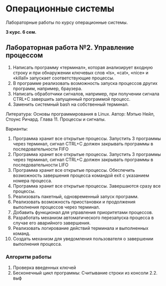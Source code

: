 # Операционные системы
Лабораторные работы по курсу операционные системы.

**3 курс. 6 сем.**

## Лабораторная работа №2. Управление процессом

1. Написать программу «терминал», которая анализирует входную строку и при 
обнаружении ключевых слов «ls», «cat», «nice» и «killall» запускает 
соответствующие процессы.
2. В программе реализовать возможность запуска процессов других программ, 
например, браузера.
3. Написать обработчики сигналов, например, при получении сигнала CTRL+C
завершить запущенный программой процесс.
4. Заменить системный bash на собственный терминал.

Литература: Основы программирования в Linux. Автор: Мэтью Нейл, Стоунс 
Ричард. Глава 11. Процессы и сигналы.

Варианты: 
1. Программа хранит все открытые процессы. Запустить 3 программы через 
терминал, сигнал CTRL+C должен закрывать программы в 
последовательности FIFO
2. Программа хранит все открытые процессы. Запустить 3 программы через 
терминал, сигнал CTRL+C должен закрывать программы в 
последовательности LIFO
3. Программа хранит все открытые процессы. Обеспечить возможность 
завершения процесса командой exit с указанием номера процесса.
4. Программа хранит все открытые процессы. Завершаются сразу все 
процессы.
5. Реализовать пакетный, одновременный запуск программ.
6. Реализовать возможность приостановки и продолжения выполнения 
процессов через терминал.
7. Добавить функционал для управления приоритетами процессов.
8. Разработать механизм автоматического перезапуска процесса в случае 
его аварийного завершения.
9. Реализовать логирование действий терминала и выполненных команд.
10. Создать механизм для уведомления пользователя о завершении 
выполнения процесса.

### Алгоритм работы
1. Проверка введенных ключей
2. Бесконечный цикл программы:
 Считывание строки из консоли
2.2. выф